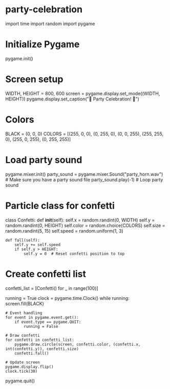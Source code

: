 # party-celebration
import time
import random
import pygame

# Initialize Pygame
pygame.init()

# Screen setup
WIDTH, HEIGHT = 800, 600
screen = pygame.display.set_mode((WIDTH, HEIGHT))
pygame.display.set_caption("🎉 Party Celebration! 🎊")

# Colors
BLACK = (0, 0, 0)
COLORS = [(255, 0, 0), (0, 255, 0), (0, 0, 255), (255, 255, 0), (255, 0, 255), (0, 255, 255)]

# Load party sound
pygame.mixer.init()
party_sound = pygame.mixer.Sound("party_horn.wav")  # Make sure you have a party sound file
party_sound.play(-1)  # Loop party sound

# Particle class for confetti
class Confetti:
    def __init__(self):
        self.x = random.randint(0, WIDTH)
        self.y = random.randint(0, HEIGHT)
        self.color = random.choice(COLORS)
        self.size = random.randint(5, 15)
        self.speed = random.uniform(1, 3)
    
    def fall(self):
        self.y += self.speed
        if self.y > HEIGHT:
            self.y = 0  # Reset confetti position to top

# Create confetti list
confetti_list = [Confetti() for _ in range(100)]

running = True
clock = pygame.time.Clock()
while running:
    screen.fill(BLACK)
    
    # Event handling
    for event in pygame.event.get():
        if event.type == pygame.QUIT:
            running = False
    
    # Draw confetti
    for confetti in confetti_list:
        pygame.draw.circle(screen, confetti.color, (confetti.x, int(confetti.y)), confetti.size)
        confetti.fall()
    
    # Update screen
    pygame.display.flip()
    clock.tick(30)

pygame.quit()
